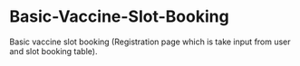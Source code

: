 # Basic-Vaccine-Slot-Booking
Basic vaccine slot booking (Registration page which is take input from user and slot booking table).
